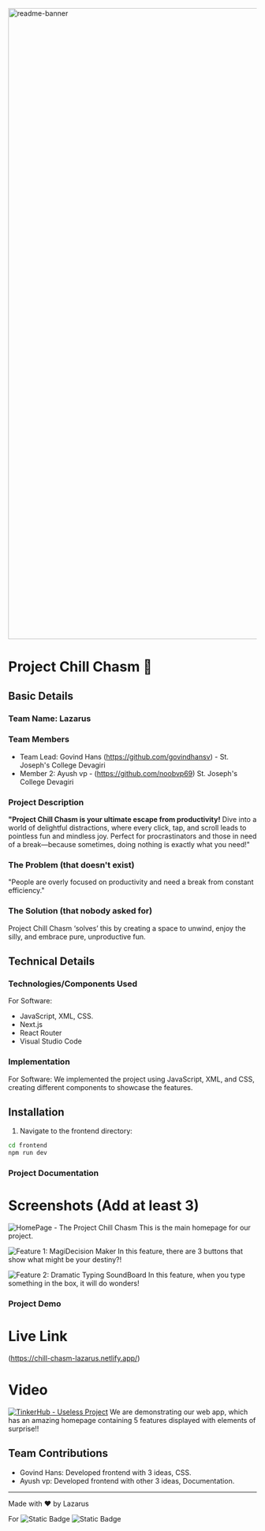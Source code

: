 <img width="1280" alt="readme-banner" src="https://github.com/user-attachments/assets/35332e92-44cb-425b-9dff-27bcf1023c6c">

# Project Chill Chasm 🎯

## Basic Details
### Team Name: Lazarus

### Team Members
- Team Lead: Govind Hans (https://github.com/govindhansv) - St. Joseph's College Devagiri
- Member 2: Ayush vp - (https://github.com/noobvp69) St. Joseph's College Devagiri

### Project Description
**"Project Chill Chasm is your ultimate escape from productivity!** 
Dive into a world of delightful distractions, where every click, tap, and scroll leads to pointless fun and mindless joy. 
Perfect for procrastinators and those in need of a break—because sometimes, doing nothing is exactly what you need!"

### The Problem (that doesn't exist)
"People are overly focused on productivity and need a break from constant efficiency." 

### The Solution (that nobody asked for)
Project Chill Chasm ‘solves’ this by creating a space to unwind, enjoy the silly, and embrace pure, unproductive fun.

## Technical Details
### Technologies/Components Used
For Software:
- JavaScript, XML, CSS.
- Next.js
- React Router
- Visual Studio Code

### Implementation
For Software:
We implemented the project using JavaScript, XML, and CSS, creating different components to showcase the features.

## Installation
  1. Navigate to the frontend directory:
   ```bash
   cd frontend
  npm run dev
````
  
### Project Documentation
# Screenshots (Add at least 3)

![HomePage - The Project Chill Chasm](https://github.com/noobvp69/Tinkerhuib-Useless-Project/blob/master/3.png)
This is the main homepage for our project.

![Feature 1: MagiDecision Maker](https://github.com/noobvp69/Tinkerhuib-Useless-Project/blob/master/1.png)
In this feature, there are 3 buttons that show what might be your destiny?!

![Feature 2: Dramatic Typing SoundBoard](https://github.com/noobvp69/Tinkerhuib-Useless-Project/blob/master/4.png)
In this feature, when you type something in the box, it will do wonders!

### Project Demo
# Live Link
(https://chill-chasm-lazarus.netlify.app/)
# Video
[![TinkerHub - Useless Project](https://img.youtube.com/vi/VIDEO_ID/0.jpg)](https://youtu.be/g8cXMSZS9QY)
We are demonstrating our web app, which has an amazing homepage containing 5 features displayed with elements of surprise!!

## Team Contributions
- Govind Hans: Developed frontend with 3 ideas, CSS.
- Ayush vp: Developed frontend with other 3 ideas, Documentation.

---
Made with ❤️ by Lazarus 

For ![Static Badge](https://img.shields.io/badge/TinkerHub-24?color=%23000000&link=https%3A%2F%2Fwww.tinkerhub.org%2F)
![Static Badge](https://img.shields.io/badge/UselessProject--24-24?link=https%3A%2F%2Fwww.tinkerhub.org%2Fevents%2FQ2Q1TQKX6Q%2FUseless%2520Projects)
